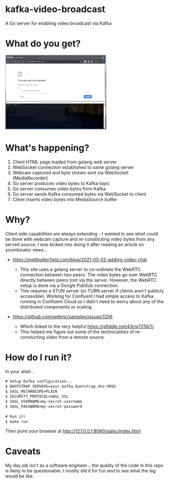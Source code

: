 # kafka-video-broadcast
A Go server for enabling video broadcast via Kafka

# What do you get?
![Video over websocket and Kafka](kafka-websocket-video-shrunk.gif)

# What's happening?
1. Client HTML page loaded from golang web server
1. WebSocket connection established to same golang server
1. Webcam captured and byte stream sent via WebSocket (MediaRecorder)
1. Go server produces video bytes to Kafka topic
1. Go server consumes video bytes from Kafka
1. Go server sends Kafka consumed bytes via WebSocket to client
1. Client inserts video bytes into MediaSource buffer

# Why?
Client side capabilities are always extending - I wanted to see what could be done with webcam capture and re-constituting video bytes from any served source. I was kicked into doing it after reading an article on ycombinator news...

- https://mattbutterfield.com/blog/2021-05-02-adding-video-chat
    - This site uses a golang server to co-ordinate the WebRTC connection between two peers. The video bytes go over WebRTC directly between peers (not via the server. However, the WebRTC setup is done via a Google PubSub connection.
    - This requires a STUN server (or TURN server if clients aren't publicly accessible). Working for Confluent I had simple access to Kafka running in Confluent Cloud so I didn't need to worry about any of the distributed components or scaling.

- https://github.com/webrtc/samples/issues/1256
    - Which linked to the very helpful https://jsfiddle.net/43rm7258/1/
    - This helped me figure out some of the technicalities of re-constucting video from a remote source.

# How do I run it?
In your shell...
```
# Setup Kafka configuration...
$ BOOTSTRAP_SERVERS=your.kafka.bootstrap.dns:9092
$ SASL_MECHANISMS=PLAIN
$ SECURITY_PROTOCOL=SASL_SSL
$ SASL_USERNAME=my-secret-username
$ SASL_PASSWORD=my-secret-password

# Run it!
$ make run
```
Then point your browser at http://127.0.0.1:8080/static/index.html

# Caveats
My day job isn't as a software engineer... the quality of the code in this repo is likely to be questionable. I mostly did it for fun and to see what the lag would be like.